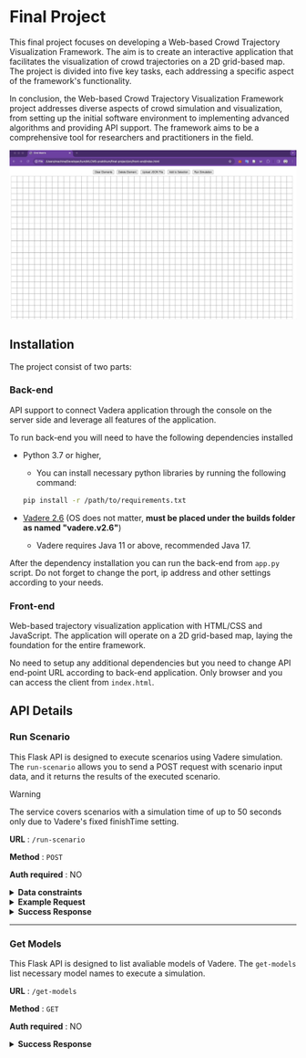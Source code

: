 # Final Project

This final project focuses on developing a Web-based Crowd Trajectory Visualization Framework. The aim is to create an interactive application that facilitates the visualization of crowd trajectories on a 2D grid-based map. The project is divided into five key tasks, each addressing a specific aspect of the framework's functionality.

In conclusion, the Web-based Crowd Trajectory Visualization Framework project addresses diverse aspects of crowd simulation and visualization, from setting up the initial software environment to implementing advanced algorithms and providing API support. The framework aims to be a comprehensive tool for researchers and practitioners in the field.

![Demo Scenario Run](demo.gif)

## Installation

The project consist of two parts:

### Back-end

API support to connect Vadera application through the console on the server side and leverage all features of the application.

To run back-end you will need to have the following dependencies installed

- Python 3.7 or higher,
  - You can install necessary python libraries by running the following command:
  ```bash
  pip install -r /path/to/requirements.txt
  ```

- [Vadere 2.6](https://www.vadere.org/download/) (OS does not matter, **must be placed under the builds folder as named "vadere.v2.6"**)
  - Vadere requires Java 11 or above, recommended Java 17.


After the dependency installation you can run the back-end from `app.py` script. Do not forget to change the port, ip address and other settings according to your needs.

### Front-end

Web-based trajectory visualization application with HTML/CSS and JavaScript. The application will operate on a 2D grid-based map, laying the foundation for the entire framework.

No need to setup any additional dependencies but you need to change API end-point URL according to back-end application. Only browser and you can access the client from `index.html`.

## API Details

### Run Scenario

This Flask API is designed to execute scenarios using Vadere simulation. The `run-scenario` allows you to send a POST request with scenario input data, and it returns the results of the executed scenario.

> [!WARNING]  
> The service covers scenarios with a simulation time of up to 50 seconds only due to Vadere's fixed finishTime setting.

**URL** : `/run-scenario`

**Method** : `POST`

**Auth required** : NO

<details>
 <summary><b>Data constraints</b></summary>

---

**model_name**

- **Type:** String
- **Constraints:** Required
- **Value:** osm, fsm, gnm

**source**

- **Type:** Object
- **Constraints:** Required

  **shape**

  - **Type:** Object
  - **Constraints:** Required

    **x**

    - **Type:** Number
    - **Constraints:** Required

    **y**

    - **Type:** Number
    - **Constraints:** Required

**event_element_count**

- **Type:** Number
- **Constraints:** Required

**target**

- **Type:** Object
- **Constraints:** Required

  **shape**

  - **Type:** Object
  - **Constraints:** Required

    **x**

    - **Type:** Number
    - **Constraints:** Required

    **y**

    - **Type:** Number
    - **Constraints:** Required

**obstacles**

- **Type:** Array of Objects
- **Constraints:** Optional (if present, must be an array)

  **Each Object in the Array**

  - **id**

    - **Type:** Number
    - **Constraints:** Required
    - **Value:** Can not be 1 or 2

  - **shape**

    - **Type:** Object
    - **Constraints:** Required

      **x**

      - **Type:** Number
      - **Constraints:** Required

      **y**

      - **Type:** Number
      - **Constraints:** Required

      **width**

      - **Type:** Number
      - **Constraints:** Required

      **height**

      - **Type:** Number
      - **Constraints:** Required

---
</details>

<details>

 <summary><b>Example Request</b></summary>
</br>

```json
{
  "model_name": "osm",
  "source": {
    "shape": {
      "x": 5,
      "y": 5
    },
    "event_element_count": 1
  },
  "target": {
    "shape": {
      "x": 30,
      "y": 30
    }
  },
  "obstacles": [
    {
      "id": 29,
      "shape": {
        "x": 25,
        "y": 15,
        "width": 1,
        "height": 5
      }
    },
    {
      "id": 28,
      "shape": {
        "x": 20,
        "y": 15,
        "width": 2,
        "height": 5
      }
    }
  ]
}
```
</details>


<details>

 <summary><b>Success Response</b></summary>
</br>

**Code** : `200 OK`

**Content example**

```json
{
    "message": "Scenario executed successfully",
    "data": [
        {
            "pedestrianId": 1,
            "simTime": 0.4,
            "endTime-PID1": 1.0462944974202133,
            "startX-PID1": 18.201,
            "startY-PID1": 17.201,
            "endX-PID1": 18.600763151745376,
            "endY-PID1": 16.5824780131855,
            "targetId-PID2": 2
        },
        {
            "pedestrianId": 1,
            "simTime": 1.0462944974202133,
            "endTime-PID1": 1.692588994840427,
            "startX-PID1": 18.600763151745376,
            "startY-PID1": 16.5824780131855,
            "endX-PID1": 18.60076315174538,
            "endY-PID1": 15.846013468440573,
            "targetId-PID2": 2
        },
        {
            "pedestrianId": 1,
            "simTime": 1.692588994840427,
            "endTime-PID1": 2.33888349226064,
            "startX-PID1": 18.60076315174538,
            "startY-PID1": 15.846013468440573,
            "endX-PID1": 18.600763151745376,
            "endY-PID1": 15.109548923695645,
            "targetId-PID2": 2
        },
        {
            "pedestrianId": 1,
            "simTime": 2.33888349226064,
            "endTime-PID1": 2.985177989680853,
            "startX-PID1": 18.600763151745376,
            "startY-PID1": 15.109548923695645,
            "endX-PID1": 18.031377779379184,
            "endY-PID1": 14.642451157267924,
            "targetId-PID2": 2
        },
        {
            "pedestrianId": 1,
            "simTime": 2.985177989680853,
            "endTime-PID1": 3.631472487101066,
            "startX-PID1": 18.031377779379184,
            "startY-PID1": 14.642451157267924,
            "endX-PID1": 17.362749472295896,
            "endY-PID1": 14.333717918640655,
            "targetId-PID2": 2
        },
        {
            "pedestrianId": 1,
            "simTime": 3.631472487101066,
            "endTime-PID1": 4.277766984521279,
            "startX-PID1": 17.362749472295896,
            "startY-PID1": 14.333717918640655,
            "endX-PID1": 16.742657703949874,
            "endY-PID1": 14.335881026492304,
            "targetId-PID2": 2
        },
        {
            "pedestrianId": 1,
            "simTime": 4.277766984521279,
            "endTime-PID1": 4.924061481941493,
            "startX-PID1": 16.742657703949874,
            "startY-PID1": 14.335881026492304,
            "endX-PID1": 16.144280261344623,
            "endY-PID1": 14.38191006053886,
            "targetId-PID2": 2
        },
        {
            "pedestrianId": 1,
            "simTime": 4.924061481941493,
            "endTime-PID1": 5.570355979361707,
            "startX-PID1": 16.144280261344623,
            "startY-PID1": 14.38191006053886,
            "endX-PID1": 15.510854914078529,
            "endY-PID1": 14.630350474599071,
            "targetId-PID2": 2
        },
        {
            "pedestrianId": 1,
            "simTime": 5.570355979361707,
            "endTime-PID1": 6.21665047678192,
            "startX-PID1": 15.510854914078529,
            "startY-PID1": 14.630350474599071,
            "endX-PID1": 15.385292681877443,
            "endY-PID1": 15.356032327418225,
            "targetId-PID2": 2
        },
        {
            "pedestrianId": 1,
            "simTime": 6.21665047678192,
            "endTime-PID1": 6.862944974202134,
            "startX-PID1": 15.385292681877443,
            "startY-PID1": 15.356032327418225,
            "endX-PID1": 15.385292681877443,
            "endY-PID1": 16.09249687216315,
            "targetId-PID2": 2
        },
        {
            "pedestrianId": 1,
            "simTime": 6.862944974202134,
            "endTime-PID1": 7.509239471622347,
            "startX-PID1": 15.385292681877443,
            "startY-PID1": 16.09249687216315,
            "endX-PID1": 15.75171605285868,
            "endY-PID1": 16.694302186823606,
            "targetId-PID2": 2
        },
        {
            "pedestrianId": 1,
            "simTime": 7.509239471622347,
            "endTime-PID1": 8.15553396904256,
            "startX-PID1": 15.75171605285868,
            "startY-PID1": 16.694302186823606,
            "endX-PID1": 16.119948325231142,
            "endY-PID1": 17.06253445919607,
            "targetId-PID2": 2
        }
    ]
}
```
</details>

---

### Get Models

This Flask API is designed to list avaliable models of Vadere. The `get-models` list necessary model names to execute a simulation.

**URL** : `/get-models`

**Method** : `GET`

**Auth required** : NO

<details>

 <summary><b>Success Response</b></summary>
</br>

**Code** : `200 OK`

**Content example**

```json
{
    "message": "Available models listed successfully",
    "data": [
        "osm",
        "sfm",
        "gnm",
        "sct"
    ]
}
```
</details>